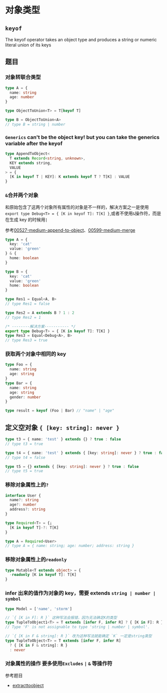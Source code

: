 # 对象类型

## `keyof`

The keyof operator takes an object type and produces a string or numeric literal union of its keys

## 题目

### 对象转联合类型

```ts
type A = {
  name: string
  age: number
}

type ObjectToUnion<T> = T[keyof T]

type B = ObjectToUnion<A>
// type B = string | number
```

### `Generics` can't be the object key! but you can take the generics variable after the keyof

```ts
type AppendToObject<
  T extends Record<string, unknown>,
  KEY extends string,
  VALUE
> = {
  [K in keyof T | KEY]: K extends keyof T ? T[K] : VALUE
}
```

### `&`合并两个对象

和原始包含了这两个对象所有属性的对象是不一样的，解决方案之一是使用`export type Debug<T> = { [K in keyof T]: T[K] }`,或者不使用`&`操作符，而是在生成 key 的时候用`|`

参考[00527-medium-append-to-object](../src/00527-medium-append-to-object.ts)、[00599-medium-merge](../src/00599-medium-merge.ts)

```ts
type A = {
  key: 'cat'
  value: 'green'
} & {
  home: boolean
}

type B = {
  key: 'cat'
  value: 'green'
  home: boolean
}

type Res1 = Equal<A, B>
// type Res1 = false

type Res2 = A extends B ? 1 : 2
// type Res2 = 1

/* --------解决方案----------- */
export type Debug<T> = { [K in keyof T]: T[K] }
type Res3 = Equal<Debug<A>, B>
// type Res3 = true
```

### 获取两个对象中相同的 key

```ts
type Foo = {
  name: string
  age: string
}
type Bar = {
  name: string
  age: string
  gender: number
}

type result = keyof (Foo | Bar) // "name" | "age"
```

## 定义空对象 `{ [key: string]: never }`

```ts
type t3 = { name: 'test' } extends {} ? true : false
// type t3 = true

type t4 = { name: 'test' } extends { [key: string]: never } ? true : false
// type t4 = false

type t5 = {} extends { [key: string]: never } ? true : false
// type t5 = true
```

### 移除对象属性上的`?`

```ts
interface User {
  name?: string
  age?: number
  address?: string
}

type Required<T> = {¡
  [K in keyof T]-?: T[K]
}

type A = Required<User>
// type A = { name: string; age: number; address: string }
```

### 移除对象属性上的`readonly`

```ts
type Mutable<T extends object> = {
  -readonly [K in keyof T]: T[K]
}
```

### infer 出来的值作为对象的 key，需要 extends `string | number | symbol`

```ts
type Model = ['name', 'storm']

// `{ [K in F]: R }` 这种写法会报错，因为无法确定K的类型
type TupleToObject1<T> = T extends [infer F, infer R] ? { [K in F]: R } : never
// Type 'F' is not assignable to type 'string | number | symbol'.

// `{ [K in F & string]: R }` 改为这种写法就能确定 `K` 一定是string类型
type TupleToObject<T> = T extends [infer F, infer R]
  ? { [K in F & string]: R }
  : never
```

### 对象属性的操作 要多使用`Excludes` `|` `&` 等操作符

参考题目

- [extracttoobject](../src/29650-medium-extracttoobject.ts)
